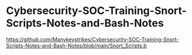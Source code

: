 # Cybersecurity-SOC-Training-Snort-Scripts-Notes-and-Bash-Notes


https://github.com/Manykeystrikes/Cybersecurity-SOC-Training-Snort-Scripts-Notes-and-Bash-Notes/blob/main/Snort_Scripts.b
